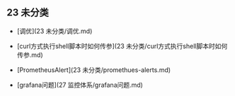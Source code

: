 ## 23 未分类
* [调优](23 未分类/调优.md)
* [curl方式执行shell脚本时如何传参](23 未分类/curl方式执行shell脚本时如何传参.md)
* [PrometheusAlert](23 未分类/promethues-alerts.md)


* [grafana问题](27 监控体系/grafana问题.md)



